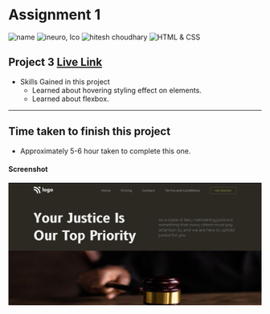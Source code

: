 # Assignment 1

![name](https://img.shields.io/badge/Omkar--Gujja-OG)
![ineuro, lco](https://img.shields.io/badge/iNeuron-LCO-green)
![hitesh choudhary](https://img.shields.io/badge/Hitesh--Choudhary-Full--stack--JS--bootcamp-red)
![HTML & CSS](https://img.shields.io/badge/HTML-CSS-orange)

## Project 3 [Live Link](https://law-og.netlify.app)

-   Skills Gained in this project
    -   Learned about hovering styling effect on elements.
    -   Learned about flexbox.

---

## Time taken to finish this project

-   Approximately 5-6 hour taken to complete this one.

#### Screenshot

![Desktop](./ss/preview.png)
